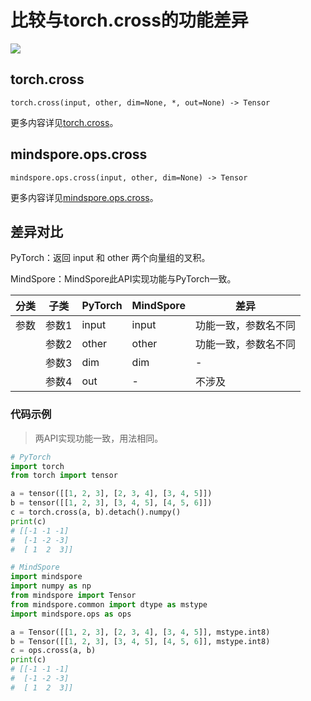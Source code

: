# 比较与torch.cross的功能差异

<a href="https://gitee.com/mindspore/docs/blob/master/docs/mindspore/source_zh_cn/note/api_mapping/pytorch_diff/cross.md" target="_blank"><img src="https://mindspore-website.obs.cn-north-4.myhuaweicloud.com/website-images/master/resource/_static/logo_source.png"></a>

## torch.cross

``` text
torch.cross(input, other, dim=None, *, out=None) -> Tensor
```

更多内容详见[torch.cross](https://pytorch.org/docs/1.8.1/generated/torch.cross.html)。

## mindspore.ops.cross

``` text
mindspore.ops.cross(input, other, dim=None) -> Tensor
```

更多内容详见[mindspore.ops.cross](https://www.mindspore.cn/docs/zh-CN/master/api_python/ops/mindspore.ops.cross.html)。

## 差异对比

PyTorch：返回 input 和 other 两个向量组的叉积。

MindSpore：MindSpore此API实现功能与PyTorch一致。

| 分类 | 子类  | PyTorch | MindSpore | 差异                 |
| ---- | ----- | ------- | --------- | -------------------- |
| 参数 | 参数1 | input   | input        | 功能一致，参数名不同 |
|      | 参数2 | other   | other        | 功能一致，参数名不同 |
|      | 参数3 | dim     | dim       | -                    |
|      | 参数4 | out     | -       | 不涉及                  |

### 代码示例

> 两API实现功能一致，用法相同。

```python
# PyTorch
import torch
from torch import tensor

a = tensor([[1, 2, 3], [2, 3, 4], [3, 4, 5]])
b = tensor([[1, 2, 3], [3, 4, 5], [4, 5, 6]])
c = torch.cross(a, b).detach().numpy()
print(c)
# [[-1 -1 -1]
#  [-1 -2 -3]
#  [ 1  2  3]]

# MindSpore
import mindspore
import numpy as np
from mindspore import Tensor
from mindspore.common import dtype as mstype
import mindspore.ops as ops

a = Tensor([[1, 2, 3], [2, 3, 4], [3, 4, 5]], mstype.int8)
b = Tensor([[1, 2, 3], [3, 4, 5], [4, 5, 6]], mstype.int8)
c = ops.cross(a, b)
print(c)
# [[-1 -1 -1]
#  [-1 -2 -3]
#  [ 1  2  3]]
```
